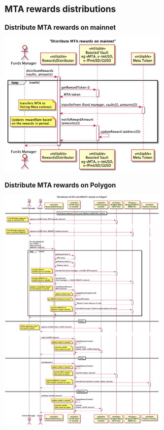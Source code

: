 # MTA rewards distributions

## Distribute MTA rewards on mainnet

![Distribute MTA Mainnet](./distributeRewardsMainnet.png)

## Distribute MTA rewards on Polygon

![Distribute MTA Polygon](./distributeRewardsPolygon.png)

